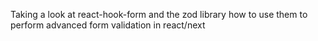 Taking a look at react-hook-form and the zod library how to use them to perform advanced form validation in react/next
